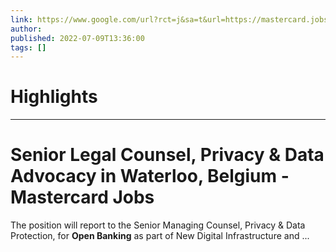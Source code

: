 ```yaml
---
link: https://www.google.com/url?rct=j&sa=t&url=https://mastercard.jobs/waterloo-bel/senior-legal-counsel-privacy-data-advocacy/3FBA038D57A84B1E89A37A51DA7EB2C1/job/&ct=ga&cd=CAIyHzVmNjkxZDEzNTU2NWU1MTc6Y29tLmJyOnB0OkJSOkw&usg=AOvVaw360m7h7XvxRz961rZD0AeO
author:  
published: 2022-07-09T13:36:00
tags: []
---
```

# Highlights


---
# Senior Legal Counsel, Privacy &amp; Data Advocacy in Waterloo, Belgium - Mastercard Jobs
The position will report to the Senior Managing Counsel, Privacy & Data Protection, for **Open Banking** as part of New Digital Infrastructure and ...